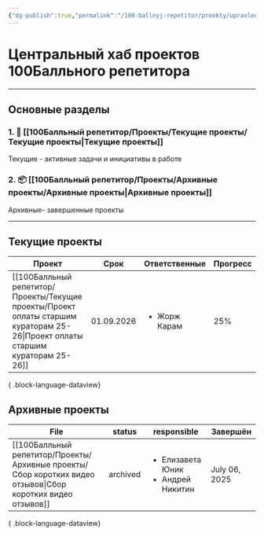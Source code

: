 ```yaml
---
{"dg-publish":true,"permalink":"/100-ballnyj-repetitor/proekty/upravlenie-proektami/","tags":["#readme"]}
---
```


# **Центральный хаб проектов 100Балльного репетитора**

---
## Основные разделы

### 1. 🚀 [[100Балльный репетитор/Проекты/Текущие проекты/Текущие проекты\|Текущие проекты]]
Текущие - активные задачи и инициативы в работе

### 2. 📦 [[100Балльный репетитор/Проекты/Архивные проекты/Архивные проекты\|Архивные проекты]]
Архивные- завершенные проекты

---
## Текущие проекты

| Проект                                                                                                                            | Срок       | Ответственные                | Прогресс |
| --------------------------------------------------------------------------------------------------------------------------------- | ---------- | ---------------------------- | -------- |
| [[100Балльный репетитор/Проекты/Текущие проекты/Проект оплаты старшим кураторам 25-26\|Проект оплаты старшим кураторам 25-26]] | 01.09.2026 | <ul><li>Жорж Карам</li></ul> | 25%      |

{ .block-language-dataview}

## Архивные проекты
| File                                                                                                           | status   | responsible                                             | Завершён      |
| -------------------------------------------------------------------------------------------------------------- | -------- | ------------------------------------------------------- | ------------- |
| [[100Балльный репетитор/Проекты/Архивные проекты/Сбор коротких видео отзывов\|Сбор коротких видео отзывов]] | archived | <ul><li>Елизавета Юник</li><li>Андрей Никитин</li></ul> | July 06, 2025 |

{ .block-language-dataview}

